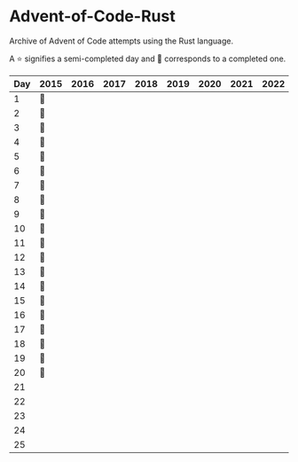 # Advent-of-Code-Rust
Archive of Advent of Code attempts using the Rust language.

 A :star: signifies a semi-completed day and :star2: corresponds to a completed one.

| Day | 2015    | 2016 | 2017 | 2018 | 2019 | 2020 | 2021 | 2022 | 2023 |
|-----|---------|------|------|------|------|------|------|------|------|
| 1   | :star2: |      |      |      |      |      |      |      |      |
| 2   | :star2: |      |      |      |      |      |      |      |      |
| 3   | :star2: |      |      |      |      |      |      |      |      |
| 4   | :star2: |      |      |      |      |      |      |      |      |
| 5   | :star2: |      |      |      |      |      |      |      |      |
| 6   | :star2: |      |      |      |      |      |      |      |      |
| 7   | :star2: |      |      |      |      |      |      |      |      |
| 8   | :star2: |      |      |      |      |      |      |      |      |
| 9   | :star2: |      |      |      |      |      |      |      |      |
| 10  | :star2: |      |      |      |      |      |      |      |      |
| 11  | :star2: |      |      |      |      |      |      |      |      |
| 12  | :star2: |      |      |      |      |      |      |      |      |
| 13  | :star2: |      |      |      |      |      |      |      |      |
| 14  | :star2: |      |      |      |      |      |      |      |      |
| 15  | :star2: |      |      |      |      |      |      |      |      |
| 16  | :star2: |      |      |      |      |      |      |      |      |
| 17  | :star2: |      |      |      |      |      |      |      |      |
| 18  | :star2: |      |      |      |      |      |      |      |      |
| 19  | :star2: |      |      |      |      |      |      |      |      |
| 20  | :star2: |      |      |      |      |      |      |      |      |
| 21  |         |      |      |      |      |      |      |      |      |
| 22  |         |      |      |      |      |      |      |      |      |
| 23  |         |      |      |      |      |      |      |      |      |
| 24  |         |      |      |      |      |      |      |      |      |
| 25  |         |      |      |      |      |      |      |      |      |
